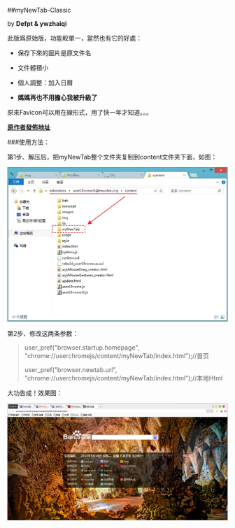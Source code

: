 ##myNewTab-Classic

by **Defpt & ywzhaiqi**

此版爲原始版，功能較單一，當然也有它的好處：

- 保存下來的圖片是原文件名

- 文件體積小

- 個人調整：加入日曆

- **媽媽再也不用擔心我被升級了**

原來Favicon可以用在線形式，用了快一年才知道。。。

[**原作者發佈地址**](http://bbs.kafan.cn/thread-1759418-1-1.html)

###使用方法：

第1步、解压后，把myNewTab整个文件夹复制到content文件夹下面，如图：
 
![文件夹位置示意图](img/position.jpg)

第2步、修改这两条参数：

> user_pref("browser.startup.homepage",
> "chrome://userchromejs/content/myNewTab/index.html");//首页
> 
> user_pref("browser.newtab.url",
> "chrome://userchromejs/content/myNewTab/index.html");//本地Html

大功告成！效果图：

![myNewTab-Classic预览图](img/myNewTab-Classic.jpg)
